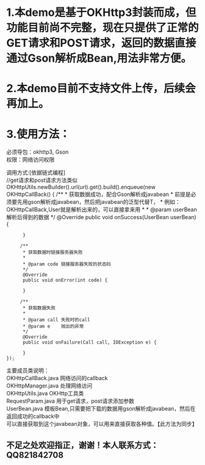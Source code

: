 # 1.本demo是基于OKHttp3封装而成，但功能目前尚不完整，现在只提供了正常的GET请求和POST请求，返回的数据直接通过Gson解析成Bean,用法非常方便。
# 2.本demo目前不支持文件上传，后续会再加上。
# 3.使用方法：
必须导包：okhttp3, Gson</br>
权限：网络访问权限</br>

调用方式:[依据链式编程]</br>
    //get请求和post请求方法类似</br>
    OKHttpUtils.newBuilder().url(url).get().build().enqueue(new OKHttpCallBack<UserBean>() {
         /**
          * 获取数据成功，配合Gson解析成javabean
          * 前提是必须要先用gson解析成javabean，然后把javabean的泛型代替T，
          * 例如：OKHttpCallBack<UserBean>,User就是解析出来的，可以直接拿来用
          *
          * @param userBean 解析后得到的数据
          */
          @Override
          public void onSuccess(UserBean userBean) {

          }

         /**
          * 获取数据时链接服务器失败
          *
          * @param code 链接服务器失败的状态码
          */
          @Override
          public void onError(int code) {

          }

         /**
          * 获取数据失败
          *
          * @param call 失败时的call
          * @param e    抛出的异常
          */
          @Override
          public void onFailure(Call call, IOException e) {

          }
    });

主要成员类说明：</br>
OKHttpCallBack.java  网络访问的callback </br>
OKHttpManager.java  处理网络访问</br>
OKHttpUtils.java  OKHttp工具类</br>
RequestParam.java  用于get请求，post请求添加参数</br>
UserBean.java  模板Bean,只需要把下载的数据用gson解析成javabean，然后在返回成功的callback中</br>
               可以直接获取到这个javabean对象，可以用来直接获取各种值。【此方法为同步】</br>
               
## 不足之处欢迎指正，谢谢！本人联系方式：QQ821842708

